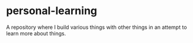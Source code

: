 # personal-learning
A repository where I build various things with other things in an attempt to learn more about things.
